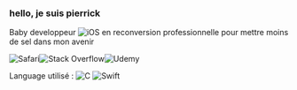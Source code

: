 ### hello, je suis pierrick
Baby developpeur ![iOS](https://img.shields.io/badge/iOS-000000?style=for-the-badge&logo=ios&logoColor=white) en reconversion professionnelle pour mettre moins de sel dans mon avenir


![Safari](https://img.shields.io/badge/Safari-000000?style=for-the-badge&logo=Safari&logoColor=white)![Stack Overflow](https://img.shields.io/badge/-Stackoverflow-FE7A16?style=for-the-badge&logo=stack-overflow&logoColor=white)![Udemy](https://img.shields.io/badge/Udemy-A435F0?style=for-the-badge&logo=Udemy&logoColor=white)

Language utilisé :
![C](https://img.shields.io/badge/c-%2300599C.svg?style=for-the-badge&logo=c&logoColor=white) ![Swift](https://img.shields.io/badge/swift-F54A2A?style=for-the-badge&logo=swift&logoColor=white)
<!--
**Jcaero/jcaero** is a ✨ _special_ ✨ repository because its `README.md` (this file) appears on your GitHub profile.

Here are some ideas to get you started:

- 🔭 I’m currently working on ...
- 🌱 I’m currently learning ...
- 👯 I’m looking to collaborate on ...
- 🤔 I’m looking for help with ...
- 💬 Ask me about ...
- 📫 How to reach me: ...
- 😄 Pronouns: ...
- ⚡ Fun fact: ...
-->
